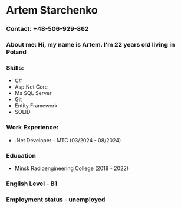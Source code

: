 # Artem Starchenko
### Contact: +48-506-929-862
### About me: Hi, my name is Artem. I'm 22 years old living in Poland
### Skills: 
- C#
- Asp.Net Core
- Ms SQL Server
- Git
- Entity Framework
- SOLID
### Work Experience:
- .Net Developer - MTC (03/2024 - 08/2024)
### Education 
- Minsk Radioengineering College (2018 - 2022)
### English Level - B1
### Employment status - unemployed 
